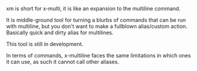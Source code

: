 xm is short for x-multi, it is like an expansion to the multiline command.

It is middle-ground tool for turning a blurbs of commands that can be run with multiline, 
but you don't want to make a fullblown alias/custom action. Basically quick and dirty alias for multilines.

This tool is still in development.

In terms of commands, x-multiline faces the same limitations in which ones it can use, as such it cannot call other aliases.